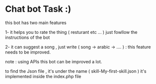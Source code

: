 # Chat bot Task :) 

this bot has two main features

1- it helps you to rate the thing ( resturant etc ... ) 
  just fowllow the instructions of the bot 

2- it can suggest a song , just write ( song -> arabic -> .... ) : this feature needs to be improved. 


note : 
using APIs this bot can be improved a lot. 


to find the Json file , it's under the name ( skill-My-first-skill.json ) 
it's implemented inside the index.php file 
